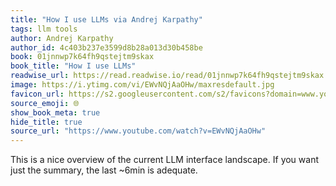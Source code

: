 ```yaml
---
title: "How I use LLMs via Andrej Karpathy"
tags: llm tools
author: Andrej Karpathy
author_id: 4c403b237e3599d8b28a013d30b458be
book: 01jnnwp7k64fh9qstejtm9skax
book_title: "How I use LLMs"
readwise_url: https://read.readwise.io/read/01jnnwp7k64fh9qstejtm9skax
image: https://i.ytimg.com/vi/EWvNQjAaOHw/maxresdefault.jpg
favicon_url: https://s2.googleusercontent.com/s2/favicons?domain=www.youtube.com
source_emoji: 🌐
show_book_meta: true
hide_title: true
source_url: "https://www.youtube.com/watch?v=EWvNQjAaOHw"
---
```


This is a nice overview of the current LLM interface landscape. If you want just the summary, the last ~6min is adequate.
